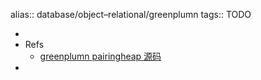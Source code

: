 alias:: database/object–relational/greenplumn
tags:: TODO

-
- Refs
  - [greenplumn pairingheap 源码](http://www.seaxiang.com/blog/e157e2932d6448e2b332cb9ef09657c6)
-